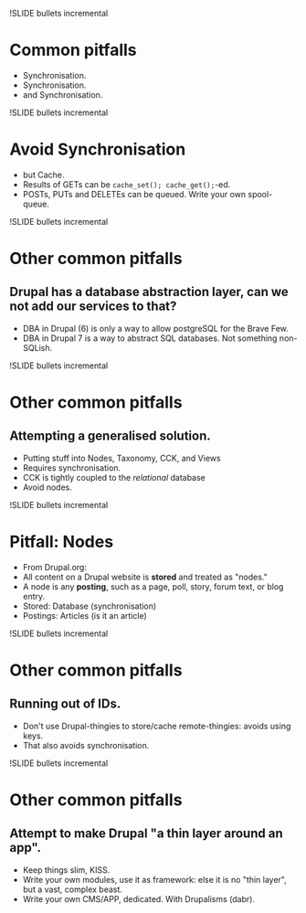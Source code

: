 !SLIDE bullets incremental
# Common pitfalls #
* Synchronisation.
* Synchronisation.
* and Synchronisation.

!SLIDE bullets incremental
# Avoid Synchronisation #
* but Cache.
 * Results of GETs can be `cache_set(); cache_get();`-ed.
 * POSTs, PUTs and DELETEs can be queued. Write your own spool-queue.
 
!SLIDE bullets incremental
# Other common pitfalls #
## Drupal has a database abstraction layer, can we not add our services to that? ##
* DBA in Drupal (6) is only a way to allow postgreSQL for the Brave Few.
* DBA in Drupal 7 is a way to abstract SQL databases. Not something non-SQLish.

!SLIDE bullets incremental
# Other common pitfalls #
## Attempting a generalised solution. ##
* Putting stuff into Nodes, Taxonomy, CCK, and Views 
* Requires synchronisation. 
* CCK is tightly coupled to the _relational_ database
* Avoid nodes. 

!SLIDE bullets incremental
# Pitfall: Nodes #
* From Drupal.org:
 * All content on a Drupal website is **stored** and treated as "nodes." 
 * A node is any **posting**, such as a page, poll, story, forum text, or blog entry.
* Stored: Database (synchronisation)
* Postings: Articles (is it an article)

!SLIDE bullets incremental
# Other common pitfalls #
## Running out of IDs. ##
* Don't use Drupal-thingies to store/cache remote-thingies: avoids using keys.
* That also avoids synchronisation.

!SLIDE bullets incremental
# Other common pitfalls #
## Attempt to make Drupal "a thin layer around an app". ##
* Keep things slim, KISS.
* Write your own modules, use it as framework: else it is no "thin layer", but a vast, complex beast. 
* Write your own CMS/APP, dedicated. With Drupalisms (dabr).
